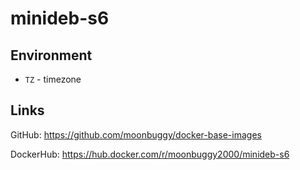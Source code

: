 # minideb-s6

## Environment

* `TZ`          - timezone

## Links
GitHub: https://github.com/moonbuggy/docker-base-images

DockerHub: https://hub.docker.com/r/moonbuggy2000/minideb-s6
